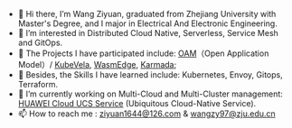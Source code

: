 - 👋 Hi there, I’m Wang Ziyuan, graduated from Zhejiang University with Master's Degree, and I major in Electrical And Electronic Engineering.
- 👀 I’m interested in Distributed Cloud Native, Serverless, Service Mesh and GitOps.
- 🌱 The Projects I have participated include: [OAM](https://github.com/oam-dev/spec)（Open Application Model）/ [KubeVela](https://github.com/kubevela/kubevela), [WasmEdge](https://github.com/WasmEdge/WasmEdge), [Karmada](https://karmada.io/); 
- 🌱 Besides, the Skills I have learned include: Kubernetes, Envoy, Gitops, Terraform.
- 💞️ I’m currently working on Multi-Cloud and Multi-Cluster management: 
      [HUAWEI Cloud UCS Service](https://www.huaweicloud.com/product/ucs.html) (Ubiquitous Cloud-Native Service).
- 📫 How to reach me : ziyuan1644@126.com & wangzy97@zju.edu.cn


<!---
wangyuan249/wangyuan249 is a ✨ special ✨ repository because its `README.md` (this file) appears on your GitHub profile.
You can click the Preview link to take a look at your changes.
--->
